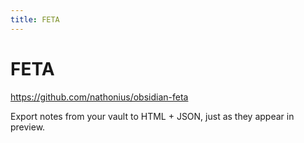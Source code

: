 ```yaml
---
title: FETA
---
```


# FETA

<https://github.com/nathonius/obsidian-feta>

Export notes from your vault to HTML + JSON, just as they appear in preview.
